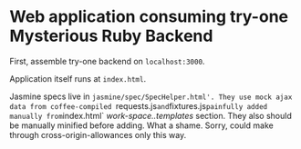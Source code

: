 # Web application consuming try-one Mysterious Ruby Backend

First, assemble try-one backend on `localhost:3000`.

Application itself runs at `index.html`.

Jasmine specs live in `jasmine/spec/SpecHelper.html'. They use mock ajax data from coffee-compiled `requests.js` and `fixtures.js` painfully added manually from `index.html` _work-space..templates_ section. They also should be manually minified before adding. What a shame. Sorry, could make through cross-origin-allowances only this way.